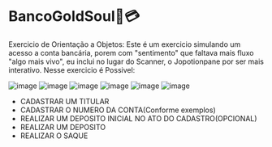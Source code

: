 # BancoGoldSoul🤑💳
Exercicio de Orientação a Objetos:
Este é um exercicio simulando um acesso a conta bancária, porem com "sentimento" que faltava mais fluxo "algo mais vivo", eu inclui no lugar do Scanner, o Jopotionpane por ser mais interativo.
Nesse exercicio é Possivel:



![image](https://github.com/DevOsvaldo/BancoGoldSoul/assets/85118127/554b03f0-e7cb-4a0d-8d2a-fa78af46120f)
![image](https://github.com/DevOsvaldo/BancoGoldSoul/assets/85118127/2dbdb257-a3f2-405a-a59f-230f4949314c)
![image](https://github.com/DevOsvaldo/BancoGoldSoul/assets/85118127/095ccadd-141d-4cf1-84b1-f5ce6d25b040)
![image](https://github.com/DevOsvaldo/BancoGoldSoul/assets/85118127/003e81a4-bfa0-4380-919d-931c21c7f011)
![image](https://github.com/DevOsvaldo/BancoGoldSoul/assets/85118127/4d0ff83b-6b6c-4571-9732-e3e312409c67)
![image](https://github.com/DevOsvaldo/BancoGoldSoul/assets/85118127/a995ed90-7234-48b5-a521-885d8aa92cb5)

<ul>
  <li>CADASTRAR UM TITULAR</li>
  <li>CADASTRAR O NUMERO DA CONTA(Conforme exemplos)</li>
  <li>REALIZAR UM DEPOSITO INICIAL NO ATO DO CADASTRO(OPCIONAL)</li>
  <li>REALIZAR UM DEPOSITO</li>
  <li>REALIZAR O SAQUE</li>
</ul>
 
